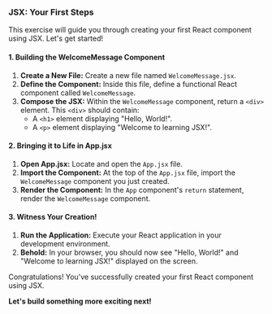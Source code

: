 ### JSX: Your First Steps 

This exercise will guide you through creating your first React component using JSX. Let's get started!

#### 1. Building the WelcomeMessage Component

1.  **Create a New File:** Create a new file named `WelcomeMessage.jsx`. 
2.  **Define the Component:** Inside this file, define a functional React component called `WelcomeMessage`.
3.  **Compose the JSX:** Within the `WelcomeMessage` component, return a `<div>` element. This `<div>` should contain:
    *   A `<h1>` element displaying "Hello, World!".
    *   A `<p>` element displaying "Welcome to learning JSX!".

#### 2. Bringing it to Life in App.jsx

1.  **Open App.jsx:** Locate and open the `App.jsx` file.
2.  **Import the Component:** At the top of the `App.jsx` file, import the `WelcomeMessage` component you just created.
3.  **Render the Component:** In the `App` component's `return` statement, render the `WelcomeMessage` component.

#### 3. Witness Your Creation!

1.  **Run the Application:** Execute your React application in your development environment.
2.  **Behold:** In your browser, you should now see "Hello, World!" and "Welcome to learning JSX!" displayed on the screen.

Congratulations! You've successfully created your first React component using JSX. 

**Let's build something more exciting next!** 